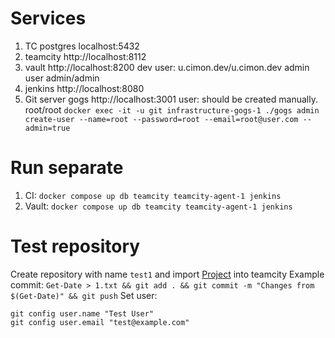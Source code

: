 # Services
1. TC postgres localhost:5432
2. teamcity http://localhost:8112
3. vault http://localhost:8200
    dev user: u.cimon.dev/u.cimon.dev
    admin user admin/admin
4. jenkins http://localhost:8080
5. Git server gogs http://localhost:3001
    user: should be created manually. root/root
	`docker exec -it -u git infrastructure-gogs-1 ./gogs admin create-user --name=root --password=root --email=root@user.com --admin=true`

# Run separate
1. CI: `docker compose up db teamcity teamcity-agent-1 jenkins`
2. Vault: `docker compose up db teamcity teamcity-agent-1 jenkins`

# Test repository
Create repository with name `test1` and import [Project](TeamCity_GogsTest1.zip) into teamcity
Example commit: `Get-Date > 1.txt && git add . && git commit -m "Changes from $(Get-Date)" && git push`
Set user:
```
git config user.name "Test User"
git config user.email "test@example.com"
```